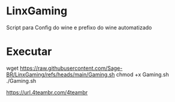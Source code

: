 # LinxGaming
Script para Config do wine e prefixo do wine automatizado

# Executar
wget https://raw.githubusercontent.com/Sage-BR/LinxGaming/refs/heads/main/Gaming.sh
chmod +x Gaming.sh
./Gaming.sh

https://url.4teambr.com/4teambr
